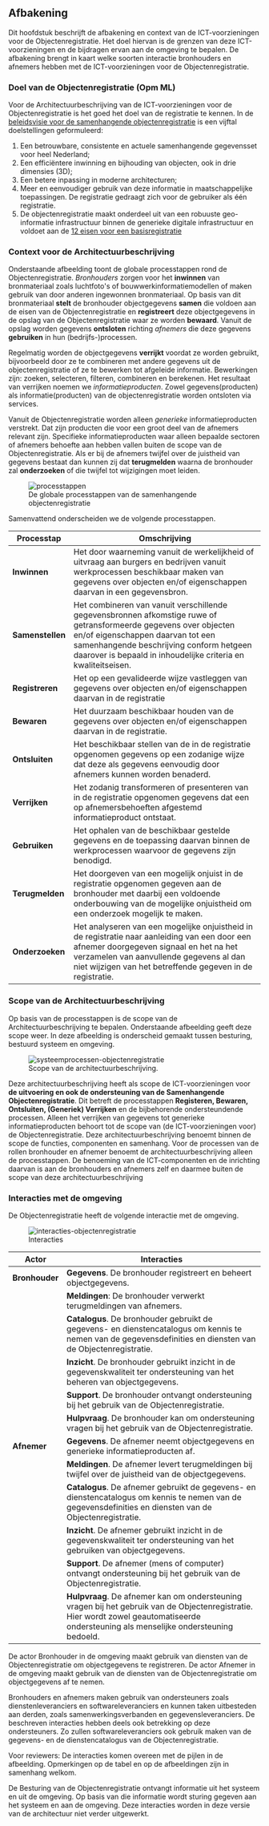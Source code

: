 ## Afbakening

Dit hoofdstuk beschrijft de afbakening en context van de ICT-voorzieningen voor de Objectenregistratie. Het doel hiervan is de grenzen van deze ICT-voorzieningen en de bijdragen ervan aan de omgeving te bepalen. De afbakening brengt in kaart welke soorten interactie bronhouders en afnemers hebben met de ICT-voorzieningen voor de Objectenregistratie.

### Doel van de Objectenregistratie (Opm ML)

Voor de Architectuurbeschrijving van de ICT-voorzieningen voor de Objectenregistratie is het goed het doel van de registratie te kennen. In de [beleidsvisie voor de samenhangende objectenregistratie](https://www.geobasisregistraties.nl/documenten/beleidsnota/2019/11/29/beleidsvisie-samenhangende-objectenregistratie) is een vijftal doelstellingen geformuleerd:

1. Een betrouwbare, consistente en actuele samenhangende gegevensset voor heel Nederland;
2. Een efficiëntere inwinning en bijhouding van objecten, ook in drie dimensies (3D);
3. Een betere inpassing in moderne architecturen;
4. Meer en eenvoudiger gebruik van deze informatie in maatschappelijke toepassingen. De registratie gedraagt zich voor de gebruiker als één registratie.
5. De objectenregistratie maakt onderdeel uit van een robuuste geo-informatie infrastructuur binnen de generieke digitale infrastructuur en voldoet aan de [12 eisen voor een basisregistratie](https://www.digitaleoverheid.nl/overzicht-van-alle-onderwerpen/gegevens/naar-een-gegevenslandschap/themas/twaalf-eisen-stelsel-van-basisregistraties/)

### Context voor de Architectuurbeschrijving

Onderstaande afbeelding toont de globale processtappen rond de Objectenregistratie. *Bronhouders* zorgen voor het **inwinnen** van bronmateriaal zoals luchtfoto's of bouwwerkinformatiemodellen of maken gebruik van door anderen ingewonnen bronmateriaal. Op basis van dit bronmateriaal **stelt** de bronhouder objectgegevens **samen** die voldoen aan de eisen van de Objectenregistratie en **registreert** deze objectgegevens in de opslag van de Objectenregistratie waar ze worden **bewaard**. Vanuit de opslag worden gegevens **ontsloten** richting *afnemers* die deze gegevens **gebruiken** in hun (bedrijfs-)processen. 

Regelmatig worden de objectgegevens **verrijkt** voordat ze worden gebruikt, bijvoorbeeld door ze te combineren met andere gegevens uit de objectenregistratie of ze te bewerken tot afgeleide informatie. Bewerkingen zijn: zoeken, selecteren, filteren, combineren en berekenen. Het resultaat van verrijken noemen we *informatieproducten*. Zowel gegevens(producten) als informatie(producten) van de objectenregistratie worden ontsloten via services.

Vanuit de Objectenregistratie worden alleen *generieke* informatieproducten verstrekt. Dat zijn producten die voor een groot deel van de afnemers relevant zijn. Specifieke informatieproducten waar alleen bepaalde sectoren of afnemers behoefte aan hebben vallen buiten de scope van de Objectenregistratie. Als er bij de afnemers twijfel over de juistheid van  gegevens bestaat dan kunnen zij dat **terugmelden** waarna de bronhouder zal **onderzoeken** of die twijfel tot wijzigingen moet leiden.

<figure id="processtappen">
    <img src="media/praatplaat-eenvoudig-processtappen-sor.png" alt="processtappen">
    <figcaption>De globale processtappen van de samenhangende objectenregistratie</figcaption>
</figure>

Samenvattend onderscheiden we de volgende processtappen.

| Processtap | Omschrijving | 
|---|---|
| **Inwinnen** | Het door waarneming vanuit de werkelijkheid of uitvraag aan burgers en bedrijven vanuit werkprocessen beschikbaar maken van gegevens over objecten en/of eigenschappen daarvan in een gegevensbron. |
| **Samenstellen**  | Het combineren van vanuit verschillende gegevensbronnen afkomstige ruwe of getransformeerde gegevens over objecten en/of eigenschappen daarvan tot een samenhangende beschrijving conform hetgeen daarover is bepaald in inhoudelijke criteria en kwaliteitseisen. |
| **Registreren** | Het op een gevalideerde wijze vastleggen van gegevens over objecten en/of eigenschappen daarvan in de registratie |
| **Bewaren** | Het duurzaam beschikbaar houden van de gegevens over objecten en/of eigenschappen daarvan in de registratie. |
| **Ontsluiten** | Het beschikbaar stellen van de in de registratie opgenomen gegevens op een zodanige wijze dat deze als gegevens eenvoudig door afnemers kunnen worden benaderd. |
| **Verrijken** | Het zodanig transformeren of presenteren van in de registratie opgenomen gegevens dat een op afnemersbehoeften afgestemd informatieproduct ontstaat. |
| **Gebruiken** | Het ophalen van de beschikbaar gestelde gegevens en de toepassing daarvan binnen de werkprocessen waarvoor de gegevens zijn benodigd. |
| **Terugmelden** | Het doorgeven van een mogelijk onjuist in de registratie opgenomen gegeven aan de bronhouder met daarbij een voldoende onderbouwing van de mogelijke onjuistheid om een onderzoek mogelijk te maken. |
| **Onderzoeken** | Het analyseren van een mogelijke onjuistheid in de registratie naar aanleiding van een door een afnemer doorgegeven signaal en het na het verzamelen van aanvullende gegevens al dan niet wijzigen van het betreffende gegeven in de registratie. |


### Scope van de Architectuurbeschrijving
Op basis van de processtappen is de scope van de Architectuurbeschrijving te bepalen. Onderstaande afbeelding geeft deze scope weer. In deze afbeelding is onderscheid gemaakt tussen besturing, bestuurd systeem en omgeving. 

<figure id="scopearchitectuur processen">
    <img src="media/systeemprocessen-objectenregistratie.png" alt="systeemprocessen-objectenregistratie">
    <figcaption>Scope van de architectuurbeschrijving.</figcaption>
</figure>

Deze architectuurbeschrijving heeft als scope de ICT-voorzieningen voor **de uitvoering en ook de ondersteuning van de Samenhangende Objectenregistratie**. Dit betreft de processtappen **Registeren, Bewaren, Ontsluiten, (Generiek) Verrijken** en de bijbehorende ondersteundende processen. Alleen het verrijken van gegevens tot generieke informatieproducten behoort tot de scope van (de ICT-voorzieningen voor) de Objectenregistratie. Deze architectuurbeschrijving benoemt binnen de scope de functies, componenten en samenhang. Voor de processen van de rollen bronhouder en afnemer benoemt de architectuurbeschrijving alleen de processtappen. De benoeming van de ICT-componenten en de inrichting daarvan is aan de bronhouders en afnemers zelf en daarmee buiten de scope van deze architectuurbeschrijving

### Interacties met de omgeving

De Objectenregistratie heeft de volgende interactie met de omgeving.

<figure id="scopearchitectuur interacties">
    <img src="media/hoofdstructuur-objectenregistratie.png" alt="interacties-objectenregistratie">
    <figcaption>Interacties</figcaption>
</figure>

| Actor          | Interacties | 
|----------------|-------------|
| **Bronhouder** | **Gegevens**. De bronhouder registreert en beheert objectgegevens. |
|                | **Meldingen**: De bronhouder verwerkt terugmeldingen van afnemers. |
|                | **Catalogus**. De bronhouder gebruikt de gegevens- en dienstencatalogus om kennis te nemen van de gegevensdefinities en diensten van de Objectenregistratie. |
|                | **Inzicht**. De bronhouder gebruikt inzicht in de gegevenskwaliteit ter ondersteuning van het beheren van objectgegevens. |
|                | **Support**. De bronhouder ontvangt ondersteuning bij het gebruik van de Objectenregistratie. |
|                | **Hulpvraag**. De bronhouder kan om ondersteuning vragen bij het gebruik van de Objectenregistratie. |
| **Afnemer**    | **Gegevens**. De afnemer neemt objectgegevens en generieke informatieproducten af. |
|                | **Meldingen**. De afnemer levert terugmeldingen bij twijfel over de juistheid van de objectgegevens. |
|                | **Catalogus**. De afnemer gebruikt de gegevens- en dienstencatalogus om kennis te nemen van de gegevensdefinities en diensten van de Objectenregistratie. |
|                | **Inzicht**. De afnemer gebruikt inzicht in de gegevenskwaliteit ter ondersteuning van het gebruiken van objectgegevens. |
|                | **Support**. De afnemer (mens of computer) ontvangt ondersteuning bij het gebruik van de Objectenregistratie. |
|                | **Hulpvraag**. De afnemer kan om ondersteuning vragen bij het gebruik van de Objectenregistratie. Hier wordt zowel geautomatiseerde ondersteuning als menselijke ondersteuning bedoeld.|

De actor Bronhouder in de omgeving maakt gebruik van diensten van de Objectenregistratie om objectgegevens te registreren. 
De actor Afnemer in de omgeving maakt gebruik van de diensten van de Objectenregistratie om objectgegevens af te nemen.

Bronhouders en afnemers maken gebruik van ondersteuners zoals dienstenleveranciers en softwareleveranciers en kunnen taken uitbesteden aan derden, zoals samenwerkingsverbanden en gegevensleveranciers.
De beschreven interacties hebben deels ook betrekking op deze ondersteuners. Zo zullen softwareleveranciers ook gebruik maken van de gegevens- en de dienstencatalogus van de Objectenregistratie.

<p class='note'>
     Voor reviewers: De interacties komen overeen met de pijlen in de afbeelding. 
     Opmerkingen op de tabel en op de afbeeldingen zijn in samenhang welkom.
</p>

De Besturing van de Objectenregistratie ontvangt informatie uit het systeem en uit de omgeving. 
Op basis van die informatie wordt sturing gegeven aan het systeem en aan de omgeving. 
Deze interacties worden in deze versie van de architectuur niet verder uitgewerkt. 

